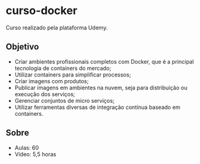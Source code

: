 # curso-docker

Curso realizado pela plataforma Udemy.

## Objetivo

 * Criar ambientes profissionais completos com Docker, que é a principal tecnologia de containers do mercado;
 * Utilizar containers para simplificar processos;
 * Criar imagens com produtos;
 * Publicar imagens em ambientes na nuvem, seja para distribuição ou execução dos serviços;
 * Gerenciar conjuntos de micro serviços;
 * Utilizar ferramentas diversas de integração contínua baseado em containers.

## Sobre
 * Aulas: 60
 * Vídeo: 5,5 horas
